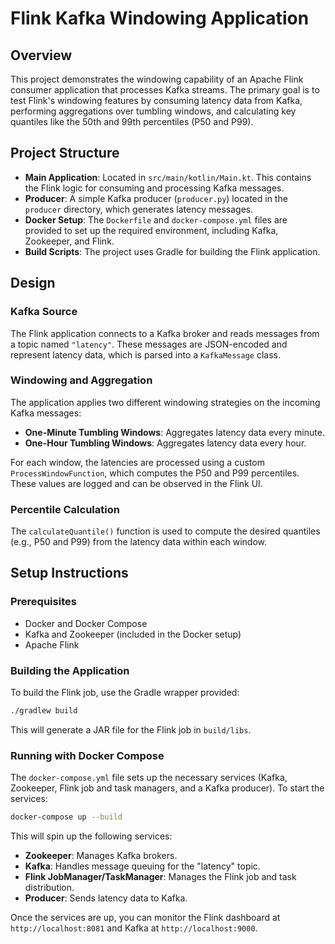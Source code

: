 
# Flink Kafka Windowing Application

## Overview

This project demonstrates the windowing capability of an Apache Flink consumer application that processes Kafka streams. The primary goal is to test Flink's windowing features by consuming latency data from Kafka, performing aggregations over tumbling windows, and calculating key quantiles like the 50th and 99th percentiles (P50 and P99).

## Project Structure

- **Main Application**: Located in `src/main/kotlin/Main.kt`. This contains the Flink logic for consuming and processing Kafka messages.
- **Producer**: A simple Kafka producer (`producer.py`) located in the `producer` directory, which generates latency messages.
- **Docker Setup**: The `Dockerfile` and `docker-compose.yml` files are provided to set up the required environment, including Kafka, Zookeeper, and Flink.
- **Build Scripts**: The project uses Gradle for building the Flink application.

## Design

### Kafka Source

The Flink application connects to a Kafka broker and reads messages from a topic named `"latency"`. These messages are JSON-encoded and represent latency data, which is parsed into a `KafkaMessage` class.

### Windowing and Aggregation

The application applies two different windowing strategies on the incoming Kafka messages:
- **One-Minute Tumbling Windows**: Aggregates latency data every minute.
- **One-Hour Tumbling Windows**: Aggregates latency data every hour.

For each window, the latencies are processed using a custom `ProcessWindowFunction`, which computes the P50 and P99 percentiles. These values are logged and can be observed in the Flink UI.

### Percentile Calculation

The `calculateQuantile()` function is used to compute the desired quantiles (e.g., P50 and P99) from the latency data within each window.

## Setup Instructions

### Prerequisites

- Docker and Docker Compose
- Kafka and Zookeeper (included in the Docker setup)
- Apache Flink

### Building the Application

To build the Flink job, use the Gradle wrapper provided:

```bash
./gradlew build
```

This will generate a JAR file for the Flink job in `build/libs`.

### Running with Docker Compose

The `docker-compose.yml` file sets up the necessary services (Kafka, Zookeeper, Flink job and task managers, and a Kafka producer). To start the services:

```bash
docker-compose up --build
```

This will spin up the following services:
- **Zookeeper**: Manages Kafka brokers.
- **Kafka**: Handles message queuing for the "latency" topic.
- **Flink JobManager/TaskManager**: Manages the Flink job and task distribution.
- **Producer**: Sends latency data to Kafka.

Once the services are up, you can monitor the Flink dashboard at `http://localhost:8081` and Kafka at `http://localhost:9000`.
